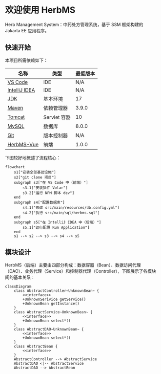 # 欢迎使用 HerbMS

Herb Management System：中药处方管理系统，基于 SSM 框架构建的 Jakarta EE 应用程序。

## 快速开始

本项目所需依赖如下：

| 名称                                                             | 类型         | 最低版本  |
|----------------------------------------------------------------|------------|-------|
| [VS Code](https://code.visualstudio.com/#alt-downloads)        | IDE        | N/A   |
| [IntelliJ IDEA](https://www.jetbrains.com/zh-cn/idea/download) | IDE        | N/A   |
| [JDK](https://www.oracle.com/cn/java/technologies/downloads/)  | 基本环境       | 17    |
| [Maven](https://maven.apache.org/download.cgi)                 | 依赖管理器      | 3.9.0 |
| [Tomcat](https://tomcat.apache.org/download-10.cgi)            | Servlet 容器 | 10    |
| [MySQL](https://dev.mysql.com/downloads/mysql/)                | 数据库        | 8.0.0 |
| [Git](https://git-scm.com/download/)                           | 版本控制器      | N/A   |
| [HerbMS-Vue](https://github.com/pen-yo/HerbMS-Vue)             | 前端         | 1.0.0 |

下图较好地概述了流程核心：

```mermaid
flowchart
    s1["安装全部基础设施"]
    s2["git clone 项目"]
    subgraph s3["在 VS Code 中（前端）"]
        s3.1["安装插件 Volar"]
        s3.2["运行 NPM 脚本 dev"]
    end
    subgraph s4["配置数据库"]
        s4.1["修改 src/main/resources/db.config.yml"]
        s4.2["执行 src/main/sql/herbms.sql"]
    end
    subgraph s5["在 IntelliJ IDEA 中（后端）"]
        s5.1["运行配置 Run Application"]
    end
    s1 --> s2 --> s3 --> s4 --> s5
```

## 模块设计

HerbMS（后端）主要由四部分构成：数据容器（Bean）、数据访问代理（DAO）、业务代理（Service）和控制器代理（Controller），下图展示了各模块间的基本关系：

```mermaid
classDiagram
    class AbstractController~UnknownBean~ {
        <<interface>>
        +UnknownSerivice getService()
        +UnknownBean getInstance()
    }
    class AbstractService~UnknownBean~ {
        <<interface>>
        +UnknownBean select*()
    }
    class AbstractDAO~UnknownBean~ {
        <<interface>>
        +UnknownBean select*()
    }
    class AbstractBean {
        <<interface>>
    }
    AbstractController --> AbstractService
    AbstractDAO <|-- AbstractService
    AbstractDAO --> AbstractBean
```

